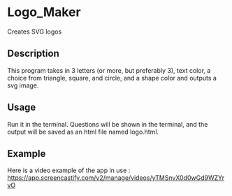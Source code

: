 # Logo_Maker
Creates SVG logos
## Description
This program takes in 3 letters (or more, but preferably 3), text color, a choice from triangle, square, and circle, and a shape color and outputs a svg image.
## Usage
Run it in the terminal.  Questions will be shown in the terminal, and the output will be saved as an html file named logo.html.
## Example
Here is a video example of the app in use : https://app.screencastify.com/v2/manage/videos/yTMSnvX0d0wGd9WZYrvO
